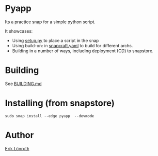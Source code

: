 # Pyapp

Its a practice snap for a simple python script.

It showcases:

 * Using [setup.py](setup.py) to place a script in the snap
 * Using build-on: in [snapcraft.yaml](snap/snapcraft.yaml) to build for different archs.
 * Building in a number of ways, including deployment (CD) to snapstore.

# Building
See [BUILDING.md](BUILDING.md)

# Installing (from snapstore)
 ```sudo snap install --edge pyapp  --devmode```

# Author
[Erik Lönroth](http://eriklonroth.com)
